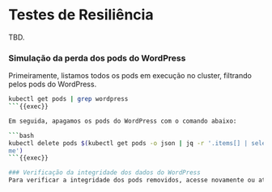 # Testes de Resiliência
TBD.

### Simulação da perda dos pods do WordPress
Primeiramente, listamos todos os pods em execução no cluster, filtrando pelos pods do WordPress.

```bash
kubectl get pods | grep wordpress
```{{exec}}

Em seguida, apagamos os pods do WordPress com o comando abaixo:

```bash
kubectl delete pods $(kubectl get pods -o json | jq -r '.items[] | select(.metadata.name | test("wordpress-")).metadata.na
me')
```{{exec}}

### Verificação da integridade dos dados do WordPress
Para verificar a integridade dos pods removidos, acesse novamente ou atualize o site WordPress para verificar o comportamento.

